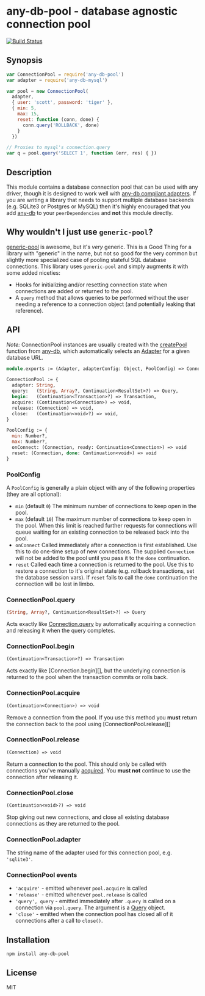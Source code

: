 # any-db-pool - database agnostic connection pool

[![Build Status](https://secure.travis-ci.org/grncdr/node-any-db.png?branch=master)](http://travis-ci.org/grncdr/node-any-db-pool)

## Synopsis

```javascript
var ConnectionPool = require('any-db-pool')
var adapter = require('any-db-mysql')

var pool = new ConnectionPool(
  adapter,
  { user: 'scott', password: 'tiger' },
  { min: 5,
    max: 15,
    reset: function (conn, done) {
      conn.query('ROLLBACK', done)
    }
  })

// Proxies to mysql's connection.query
var q = pool.query('SELECT 1', function (err, res) { })
```

## Description

This module contains a database connection pool that can be used with any
driver, though it is designed to work well with [any-db compliant
adapters][any-db-adapter-spec]. If you are writing a library that needs to support multiple database
backends (e.g. SQLite3 or Postgres or MySQL) then it's highly encouraged that
you add [any-db][any-db] to your `peerDependencies` and **not** this module
directly.

[any-db-adapter-spec]: https://github.com/grncdr/node-any-db-adapter-spec

## Why wouldn't I just use `generic-pool`?

[generic-pool][gpool] is awesome, but it's *very* generic.  This is a Good
Thing for a library with "generic" in the name, but not so good for the very
common but slightly more specialized case of pooling stateful SQL database
connections.  This library uses `generic-pool` and simply augments it with some
added niceties:

* Hooks for initializing and/or resetting connection state when connections are added or returned to the pool.
* A `query` method that allows queries to be performed without the user needing a reference to a connection object (and potentially leaking that reference).

## API

*Note:* ConnectionPool instances are usually created with the [createPool][] function from [any-db], which automatically selects an [Adapter][] for a given database URL.

```ocaml
module.exports := (Adapter, adapterConfig: Object, PoolConfig) => ConnectionPool

ConnectionPool := {
  adapter: String,
  query:   (String, Array?, Continuation<ResultSet>?) => Query,
  begin:   (Continuation<Transaction>?) => Transaction,
  acquire: (Continuation<Connection>) => void,
  release: (Connection) => void,
  close:   (Continuation<void>?) => void,
}

PoolConfig := {
  min: Number?,
  max: Number?,
  onConnect: (Connection, ready: Continuation<Connection>) => void
  reset: (Connection, done: Continuation<void>) => void
}
```

### PoolConfig

A `PoolConfig` is generally a plain object with any of the following properties (they are all optional):

 - `min` (default `0`) The minimum number of connections to keep open in the pool.
 - `max` (default `10`) The maximum number of connections to keep open in the pool. When this limit is reached further requests for connections will queue waiting for an existing connection to be released back into the pool.
 - `onConnect` Called immediately after a connection is first established. Use this to do one-time setup of new connections. The supplied `Connection` will not be added to the pool until you pass it to the `done` continuation.
 - `reset` Called each time a connection is returned to the pool. Use this to restore a connection to it's original state (e.g. rollback transactions, set the database session vars). If `reset` fails to call the `done` continuation the connection will be lost in limbo.

### ConnectionPool.query

```ocaml
(String, Array?, Continuation<ResultSet>?) => Query
```

Acts exactly like [Connection.query][] by automatically acquiring a connection
and releasing it when the query completes.

### ConnectionPool.begin

```ocaml
(Continuation<Transaction>?) => Transaction
```

Acts exactly like [Connection.begin][], but the underlying
connection is returned to the pool when the transaction commits or rolls back.

### ConnectionPool.acquire

```ocaml
(Continuation<Connection>) => void
```

Remove a connection from the pool. If you use this method you **must** return
the connection back to the pool using [ConnectionPool.release][]

### ConnectionPool.release

```ocaml
(Connection) => void
```

Return a connection to the pool. This should only be called with connections
you've manually [acquired](#connectionpoolacquire). You **must not** continue
to use the connection after releasing it.

### ConnectionPool.close

```ocaml
(Continuation<void>?) => void
```

Stop giving out new connections, and close all existing database connections as
they are returned to the pool.

### ConnectionPool.adapter

The string name of the adapter used for this connection pool, e.g. `'sqlite3'`.

### ConnectionPool events

 * `'acquire'` - emitted whenever `pool.acquire` is called
 * `'release'` - emitted whenever `pool.release` is called
 * `'query', query` - emitted immediately after `.query` is called on a
   connection via `pool.query`. The argument is a [Query][] object.
 * `'close'` - emitted when the connection pool has closed all of it
   connections after a call to `close()`.

## Installation

`npm install any-db-pool`

## License

MIT

[gpool]: http://npm.im/generic-pool
[any-db]: https://github.com/grncdr/node-any-db
[Adapter]: https://github.com/grncdr/node-any-db-adapter-spec#adapter
[createPool]: https://github.com/grncdr/node-any-db#exportscreatepool
[Connection.query]: https://github.com/grncdr/node-any-db-adapter-spec#connectionquery
[Query]: https://github.com/grncdr/node-any-db-adapter-spec#query

